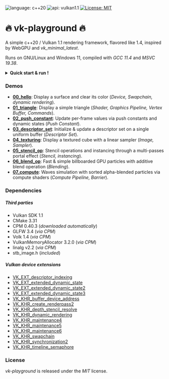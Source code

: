 ![language: c++20](https://img.shields.io/badge/c++-20-blue.svg)
![api: vulkan1.1](https://img.shields.io/badge/vulkan-1.1-red.svg)
[![License: MIT](https://img.shields.io/badge/License-MIT-yellow.svg)](https://opensource.org/licenses/MIT)

# :fire: vk-playground :fire:

A simple c++20 / Vulkan 1.1 rendering framework, flavored like 1.4, inspired by WebGPU and _vk_minimal_latest_.

Runs on GNU/Linux and Windows 11, compiled with _GCC 11.4_ and _MSVC 19.38_.

<details>
  <summary><strong>Quick start & run !</strong></summary>

```bash
# [Optional] Retrieve system build dependencies with Synaptic.
# sudo apt install git git-lfs build-essential cmake vulkan-sdk

# Clone the repository.
git clone https://github.com/tcoppex/vk-playground
cd vk-playground

# Build.
cmake . -B build -DCMAKE_BUILD_TYPE=Release
cmake --build build --config Release

# Run the first demo.
./bin/00_hello
```

</details>


<!-- 
#### Some Features

 * Swapchain management
 * Timeline semaphore
 * Legacy & Dynamic rendering
 * Vulkan Memory Allocator (VMA)
 * GLSL to SPIR-V compilation via CMake
 -->

### Demos

* **[00_hello](src/samples/00_hello)**: Display a surface and clear its color (_Device, Swapchain, dynamic rendering_).
* **[01_triangle](src/samples/01_triangle)**: Display a simple triangle (_Shader, Graphics Pipeline, Vertex Buffer, Commands_).
* **[02_push_constant](src/samples/02_push_constant)**: Update per-frame values via push constants and dynamic states (_Push Constant_).
* **[03_descriptor_set](src/samples/03_descriptor_set)**: Initialize & update a descriptor set on a single uniform buffer (_Descriptor Set_).
* **[04_texturing](src/samples/04_texturing)**: Display a textured cube with a linear sampler (_Image, Sampler_).
* **[05_stencil_op](src/samples/05_stencil_op)**: Stencil operations and instancing through a multi-passes portal effect (_Stencil, instancing_).
* **[06_blend_op](src/samples/06_blend_op)**: Fast & simple billboarded GPU particles with additive blend operation (_Blending_).
* **[07_compute](src/samples/07_compute)**: Waves simulation with sorted alpha-blended particles via compute shaders (_Compute Pipeline, Barrier_).

### Dependencies

##### Third parties

 * Vulkan SDK 1.1
 * CMake 3.31
 * CPM 0.40.3 (_downloaded automatically_)
 * GLFW 3.4 (_via CPM_)
 * Volk 1.4 (_via CPM_)
 * VulkanMemoryAllocator 3.2.0 (_via CPM_)
 * linalg v2.2 (_via CPM_)
 * stb_image.h (_included_)

##### Vulkan device extensions

* [VK_EXT_descriptor_indexing](https://registry.khronos.org/vulkan/specs/latest/man/html/VK_EXT_descriptor_indexing.html)
* [VK_EXT_extended_dynamic_state](https://registry.khronos.org/vulkan/specs/latest/man/html/VK_EXT_extended_dynamic_state.html)
* [VK_EXT_extended_dynamic_state2](https://registry.khronos.org/vulkan/specs/latest/man/html/VK_EXT_extended_dynamic_state2.html)
* [VK_EXT_extended_dynamic_state3](https://registry.khronos.org/vulkan/specs/latest/man/html/VK_EXT_extended_dynamic_state3.html)
* [VK_KHR_buffer_device_address]( https://registry.khronos.org/vulkan/specs/latest/man/html/VK_KHR_buffer_device_address.html)
* [VK_KHR_create_renderpass2](https://registry.khronos.org/vulkan/specs/latest/man/html/VK_KHR_create_renderpass2.html)
* [VK_KHR_depth_stencil_resolve](https://registry.khronos.org/vulkan/specs/latest/man/html/VK_KHR_depth_stencil_resolve.html)
* [VK_KHR_dynamic_rendering](https://registry.khronos.org/vulkan/specs/latest/man/html/VK_KHR_dynamic_rendering.html)
* [VK_KHR_maintenance4](https://registry.khronos.org/vulkan/specs/latest/man/html/VK_KHR_maintenance4.html)
* [VK_KHR_maintenance5](https://registry.khronos.org/vulkan/specs/latest/man/html/VK_KHR_maintenance5.html)
* [VK_KHR_maintenance6](https://registry.khronos.org/vulkan/specs/latest/man/html/VK_KHR_maintenance6.html)
* [VK_KHR_swapchain](https://registry.khronos.org/vulkan/specs/latest/man/html/VK_KHR_swapchain.html)
* [VK_KHR_synchronization2](https://registry.khronos.org/vulkan/specs/latest/man/html/VK_KHR_synchronization2.html)
* [VK_KHR_timeline_semaphore](https://registry.khronos.org/vulkan/specs/latest/man/html/VK_KHR_timeline_semaphore.html)

### License

*vk-playground* is released under the *MIT* license.